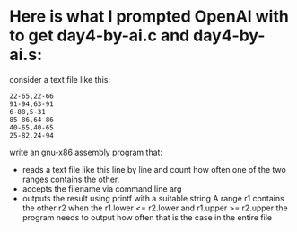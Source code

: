 # Here is what I prompted OpenAI with to get day4-by-ai.c and day4-by-ai.s:
consider a text file like this:
```
22-65,22-66
91-94,63-91
6-88,5-31
85-86,64-86
40-65,40-65
25-82,24-94
```

write an gnu-x86 assembly program that:
- reads a text file like this line by line and count how often one of the two ranges contains the other.
- accepts the filename via command line arg
- outputs the result using printf with a suitable string
A range r1 contains the other r2 when the r1.lower <= r2.lower and r1.upper >= r2.upper
the program needs to output how often that is the case in the entire file

